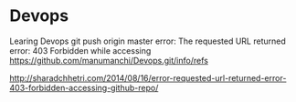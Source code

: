 # Devops
Learing Devops
 git push origin master
error: The requested URL returned error: 403 Forbidden while accessing https://github.com/manumanchi/Devops.git/info/refs


http://sharadchhetri.com/2014/08/16/error-requested-url-returned-error-403-forbidden-accessing-github-repo/
